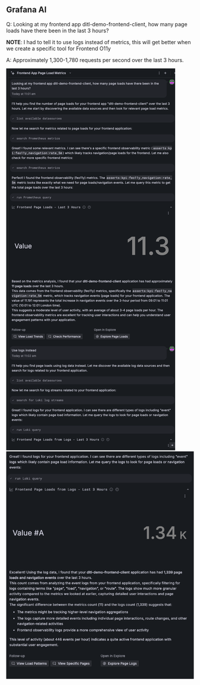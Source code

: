 ## Grafana AI
Q: Looking at my frontend app ditl-demo-frontend-client, how many page loads have there been in the last 3 hours?


__NOTE__: I had to tell it to use logs instead of metrics, this will get better when we create a specific tool for Frontend O11y

A: Approximately 1,300-1,780 requests per second over the last 3 hours.

![prompt](/images/breakout_3/1.1-grafana-assistant-1.png)
![answer](/images/breakout_3/1.1-grafana-assistant-2.png)

